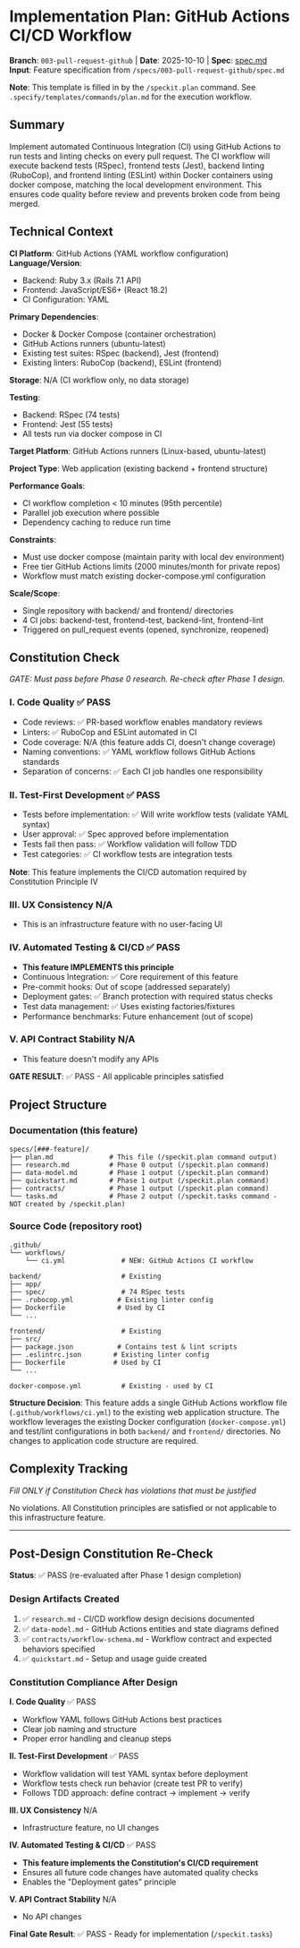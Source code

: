 # Implementation Plan: GitHub Actions CI/CD Workflow

**Branch**: `003-pull-request-github` | **Date**: 2025-10-10 | **Spec**: [spec.md](spec.md)
**Input**: Feature specification from `/specs/003-pull-request-github/spec.md`

**Note**: This template is filled in by the `/speckit.plan` command. See `.specify/templates/commands/plan.md` for the execution workflow.

## Summary

Implement automated Continuous Integration (CI) using GitHub Actions to run tests and linting checks on every pull request. The CI workflow will execute backend tests (RSpec), frontend tests (Jest), backend linting (RuboCop), and frontend linting (ESLint) within Docker containers using docker compose, matching the local development environment. This ensures code quality before review and prevents broken code from being merged.

## Technical Context

**CI Platform**: GitHub Actions (YAML workflow configuration)
**Language/Version**:
- Backend: Ruby 3.x (Rails 7.1 API)
- Frontend: JavaScript/ES6+ (React 18.2)
- CI Configuration: YAML

**Primary Dependencies**:
- Docker & Docker Compose (container orchestration)
- GitHub Actions runners (ubuntu-latest)
- Existing test suites: RSpec (backend), Jest (frontend)
- Existing linters: RuboCop (backend), ESLint (frontend)

**Storage**: N/A (CI workflow only, no data storage)

**Testing**:
- Backend: RSpec (74 tests)
- Frontend: Jest (55 tests)
- All tests run via docker compose in CI

**Target Platform**: GitHub Actions runners (Linux-based, ubuntu-latest)

**Project Type**: Web application (existing backend + frontend structure)

**Performance Goals**:
- CI workflow completion < 10 minutes (95th percentile)
- Parallel job execution where possible
- Dependency caching to reduce run time

**Constraints**:
- Must use docker compose (maintain parity with local dev environment)
- Free tier GitHub Actions limits (2000 minutes/month for private repos)
- Workflow must match existing docker-compose.yml configuration

**Scale/Scope**:
- Single repository with backend/ and frontend/ directories
- 4 CI jobs: backend-test, frontend-test, backend-lint, frontend-lint
- Triggered on pull_request events (opened, synchronize, reopened)

## Constitution Check

*GATE: Must pass before Phase 0 research. Re-check after Phase 1 design.*

### I. Code Quality ✅ PASS
- Code reviews: ✅ PR-based workflow enables mandatory reviews
- Linters: ✅ RuboCop and ESLint automated in CI
- Code coverage: N/A (this feature adds CI, doesn't change coverage)
- Naming conventions: ✅ YAML workflow follows GitHub Actions standards
- Separation of concerns: ✅ Each CI job handles one responsibility

### II. Test-First Development ✅ PASS
- Tests before implementation: ✅ Will write workflow tests (validate YAML syntax)
- User approval: ✅ Spec approved before implementation
- Tests fail then pass: ✅ Workflow validation will follow TDD
- Test categories: ✅ CI workflow tests are integration tests

**Note**: This feature implements the CI/CD automation required by Constitution Principle IV

### III. UX Consistency N/A
- This is an infrastructure feature with no user-facing UI

### IV. Automated Testing & CI/CD ✅ PASS
- **This feature IMPLEMENTS this principle**
- Continuous Integration: ✅ Core requirement of this feature
- Pre-commit hooks: Out of scope (addressed separately)
- Deployment gates: ✅ Branch protection with required status checks
- Test data management: ✅ Uses existing factories/fixtures
- Performance benchmarks: Future enhancement (out of scope)

### V. API Contract Stability N/A
- This feature doesn't modify any APIs

**GATE RESULT**: ✅ PASS - All applicable principles satisfied

## Project Structure

### Documentation (this feature)

```
specs/[###-feature]/
├── plan.md              # This file (/speckit.plan command output)
├── research.md          # Phase 0 output (/speckit.plan command)
├── data-model.md        # Phase 1 output (/speckit.plan command)
├── quickstart.md        # Phase 1 output (/speckit.plan command)
├── contracts/           # Phase 1 output (/speckit.plan command)
└── tasks.md             # Phase 2 output (/speckit.tasks command - NOT created by /speckit.plan)
```

### Source Code (repository root)

```
.github/
└── workflows/
    └── ci.yml              # NEW: GitHub Actions CI workflow

backend/                    # Existing
├── app/
├── spec/                   # 74 RSpec tests
├── .rubocop.yml           # Existing linter config
├── Dockerfile             # Used by CI
└── ...

frontend/                   # Existing
├── src/
├── package.json           # Contains test & lint scripts
├── .eslintrc.json        # Existing linter config
├── Dockerfile            # Used by CI
└── ...

docker-compose.yml          # Existing - used by CI
```

**Structure Decision**: This feature adds a single GitHub Actions workflow file (`.github/workflows/ci.yml`) to the existing web application structure. The workflow leverages the existing Docker configuration (`docker-compose.yml`) and test/lint configurations in both `backend/` and `frontend/` directories. No changes to application code structure are required.

## Complexity Tracking

*Fill ONLY if Constitution Check has violations that must be justified*

No violations. All Constitution principles are satisfied or not applicable to this infrastructure feature.

---

## Post-Design Constitution Re-Check

**Status**: ✅ PASS (re-evaluated after Phase 1 design completion)

### Design Artifacts Created
1. ✅ `research.md` - CI/CD workflow design decisions documented
2. ✅ `data-model.md` - GitHub Actions entities and state diagrams defined
3. ✅ `contracts/workflow-schema.md` - Workflow contract and expected behaviors specified
4. ✅ `quickstart.md` - Setup and usage guide created

### Constitution Compliance After Design

**I. Code Quality** ✅ PASS
- Workflow YAML follows GitHub Actions best practices
- Clear job naming and structure
- Proper error handling and cleanup steps

**II. Test-First Development** ✅ PASS
- Workflow validation will test YAML syntax before deployment
- Workflow tests check run behavior (create test PR to verify)
- Follows TDD approach: define contract → implement → verify

**III. UX Consistency** N/A
- Infrastructure feature, no UI changes

**IV. Automated Testing & CI/CD** ✅ PASS
- **This feature implements the Constitution's CI/CD requirement**
- Ensures all future code changes have automated quality checks
- Enables the "Deployment gates" principle

**V. API Contract Stability** N/A
- No API changes

**Final Gate Result**: ✅ PASS - Ready for implementation (`/speckit.tasks`)
